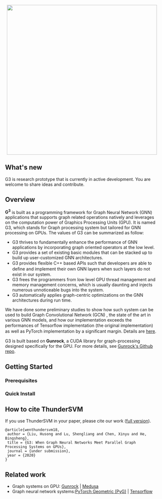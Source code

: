 <p align="center">
  <a href="https://github.com/gunrock/gunrock/"><img src="https://user-images.githubusercontent.com/2193051/82186697-d54e4800-991d-11ea-9123-e0575a07bc4f.png" width="493"></a>
  <br>
</p>

## What's new
G3 is research prototype that is currently in active development. You are welcome to share ideas and contribute.

## Overview
**G<sup>**3**</sup>** is built as a programming framework for Graph Neural Network (GNN) applications that supports graph related operations natively and leverages on the computation power of Graphics Processing Units (GPU). It is named G3, which stands for Graph processing system but tailored for GNN processing on GPUs. The values of G3 can be summarized as follow:

- G3 thrives to fundamentally enhance the performance of GNN applications by incorporating graph oriented operators at the low level.
- G3 provides a set of existing basic modules that can be stacked up to build up user-customized GNN architectures.
- G3 provides ﬂexible C++ based APIs such that developers are able to deﬁne and implement their own GNN layers when such layers do not exist in our system.
- G3 frees the programmers from low level GPU thread management and memory management concerns, which is usually daunting and injects numerous unnoticeable bugs into the system.
- G3 automatically applies graph-centric optimizations on the GNN architectures during run time.

We have done some preliminary studies to show how such system can be used to build Graph Convolutional Network (GCN) , the state of the art in various GNN models, and how our implementation exceeds the performances of Tensorﬂow implementation (the original implementation) as well as PyTorch implementation by a signiﬁcant margin. Details are [here](https://www.comp.nus.edu.sg/~hebs/pub/vldb2020-G3-submission.pdf).

G3 is built based on **Gunrock**, a CUDA library for graph-processing designed specifically for the GPU.  For more details, see [Gunrock's Github repo](https://github.com/gunrock/gunrock/).

## Getting Started

### Prerequisites

### Quick Install


## How to cite ThunderSVM
If you use ThunderSVM in your paper, please cite our work ([full version](https://www.comp.nus.edu.sg/~hebs/pub/vldb2020-G3-submission.pdf)).
```
@article{wenthundersvm18,
 author = {Liu, Husong and Lu, Shengliang and Chen, Xinyu and He, Bingsheng},
 title = {G3: When Graph Neural Networks Meet Parallel Graph Processing Systems on GPUs},
 journal = {under submission},
 year = {2020}
}
```

## Related work
* Graph systems on GPU: [Gunrock](https://github.com/gunrock/gunrock/) | [Medusa](https://github.com/Xtra-Computing/Medusa)
* Graph neural network systems:[PyTorch Geometric (PyG)](https://github.com/rusty1s/pytorch_geometric) | [Tensorflow](https://github.com/tensorflow/tensorflow) 

